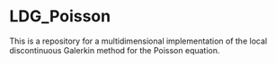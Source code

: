 # LDG_Poisson

This is a repository for a multidimensional implementation of the local discontinuous Galerkin method for the Poisson equation.
